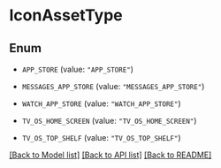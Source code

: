 # IconAssetType

## Enum


* `APP_STORE` (value: `"APP_STORE"`)

* `MESSAGES_APP_STORE` (value: `"MESSAGES_APP_STORE"`)

* `WATCH_APP_STORE` (value: `"WATCH_APP_STORE"`)

* `TV_OS_HOME_SCREEN` (value: `"TV_OS_HOME_SCREEN"`)

* `TV_OS_TOP_SHELF` (value: `"TV_OS_TOP_SHELF"`)


[[Back to Model list]](../README.md#documentation-for-models) [[Back to API list]](../README.md#documentation-for-api-endpoints) [[Back to README]](../README.md)


